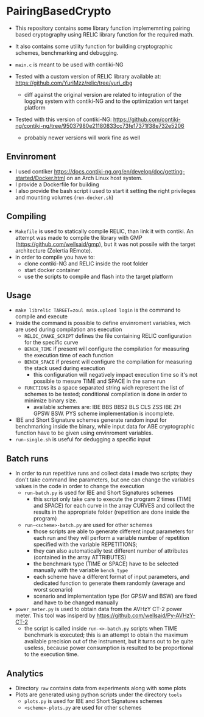 # PairingBasedCrypto

* This repository contains some library function implememnting pairing based cryptography using RELIC library function for the required math. 
* It also contains some utility function for building cryptographic schemes, benchmarking and debugging.
* `main.c` is meant to be used with contiki-NG 

* Tested with a custom version of RELIC library available at: https://github.com/YuriMzz/relic/tree/yuri_dbg
  * diff against the original version are related to integration of the logging system with contiki-NG and to the optimization wrt target platform
  
* Tested with this version of contiki-NG: https://github.com/contiki-ng/contiki-ng/tree/95037980e21180833cc73fe17371f38e732e5206
  * probably newer versions will work fine as well

## Envinroment
* I used contiker https://docs.contiki-ng.org/en/develop/doc/getting-started/Docker.html on an Arch Linux host system.
* I provide a Dockerfile for building
* I also provide the bash script i used to start it setting the right privileges and mounting volumes (`run-docker.sh`)

## Compiling
* `Makefile` is used to statically compile RELIC, than link it with contiki. An attempt was made to compile the library with GMP (https://github.com/wellsaid/gmp), but it was not possile with the target architecture (Zolertia REmote).
* in order to compile you have to:
  * clone contiki-NG and RELIC inside the root folder
  * start docker container
  * use the scripts to compile and flash into the target platform

## Usage
* `make librelic TARGET=zoul main.upload login` is the command to compile and execute
* Inside the command is possible to define envinroment variables, wich are used during compilation ans execution
  * `RELIC_CMAKE_SCRIPT` defines the file containing RELIC configuration for the specific curve
  * `BENCH_TIME` if present will configure the compilation for measuring the execution time of each function
  * `BENCH_SPACE` if present will configure the compilation for measuring the stack used during execution
    * this configuration will negatively impact execution time so it's not possible to mesure TIME and SPACE in the same run
  * `FUNCTIONS` its a space separated string wich represent the list of schemes to be tested; conditional compilation is done in order to minimize binary size.
    * available schemes are: IBE BBS BBS2 BLS CLS ZSS IBE ZH GPSW BSW. PYS scheme implementation is incomplete.
* IBE and Short Signature schemes generate random input for benchmarking inside the binary, while input data for ABE cryptographic function have to be given using envinroment variables. 
* `run-single.sh` is useful for dedugging a specific input

## Batch runs
* In order to run repetitive runs and collect data i made two scripts; they don't take command line parameters, but one can change the variables values in the code in order to change the execution
  * `run-batch.py` is used for IBE and Short Signatures schemes
    * this script only take care to execute the program 2 times (TIME and SPACE) for each curve in the array CURVES and colllect the results in the appropriate folder (repetition are done inside the program)
  * `run-<scheme>-batch.py` are used for other schemes 
    * those scripts are able to generate different input parameters for each run and they will perform a variable number of repetition specified with the variable REPETITIONS; 
    * they can also automatically test different number of attributes (contained in the array ATTRIBUTES)
    * the benchmark type (TIME or SPACE) have to be selected manually with the variable `bench_type`
    * each scheme have a different format of input parameters, and dedicated function to generate them randomly (average and worst scenario)
    * scenario and implementation type (for GPSW and BSW) are fixed and have to be changed manually
* `power_meter.py` is used to obtain data from the AVHzY CT-2 power meter. This tool was insiperd by https://github.com/wellsaid/Py-AVHzY-CT-2
  * the script is called inside `run-<>-batch.py` scripts when TIME benchmark is executed; this is an attempt to obtain the maximum available precision out of the instrument, but it turns out to be quite useless, because power consumption is resulted to be proportional to the execution time.

## Analytics
* Directory `raw` contains data from experiments along with some plots
* Plots are generated using python scripts under the directory `tools`
  * `plots.py` is used for IBE and Short Signatures schemes
  * `<scheme>-plots.py` are used for other schemes
